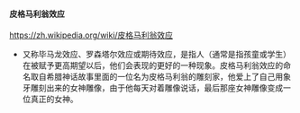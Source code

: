#### 皮格马利翁效应
https://zh.wikipedia.org/wiki/皮格马利翁效应
- 又称毕马龙效应、罗森塔尔效应或期待效应，是指人（通常是指孩童或学生）在被赋予更高期望以后，他们会表现的更好的一种现象。皮格马利翁效应的命名取自希腊神话故事里面的一位名为皮格马利翁的雕刻家，他爱上了自己用象牙雕刻出来的女神雕像，由于他每天对着雕像说话，最后那座女神雕像变成一位真正的女神。

